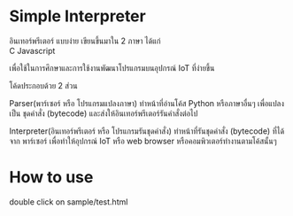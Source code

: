 # Simple Interpreter
  
อินเทอร์พรีเตอร์ แบบง่าย เขียนขึ้นมาใน 2 ภาษา ได้แก่  
C
Javascript

เพื่อใช้ในการศึกษาและการใช้งานพัฒนาโปรแกรมบนอุปกรณ์ IoT ที่ง่ายขึ้น  
  
โค้ดประกอบด้วย 2 ส่วน  
  
Parser(พาร์เซอร์ หรือ โปรแกรมแปลงภาษา) ทำหน้าที่อ่านโค้ส Python หรือภาษาอื่นๆ เพื่อแปลงเป็น ชุดคำสั่ง (bytecode) และส่งให้อินเทอร์พรีเตอร์รันคำสั่งต่อไป  
  
Interpreter(อินเทอร์พรีเตอร์ หรือ โปรแกรมรันชุดคำสั่ง) ทำหน้าที่รันชุดคำสั่ง (bytecode) ที่ได้จาก พาร์เซอร์ เพื่อทำให้อุปกรณ์ IoT หรือ web browser หรือคอมพิวเตอร์ทำงานตามโค้สนั้นๆ  
  
# How to use

double click on sample/test.html
